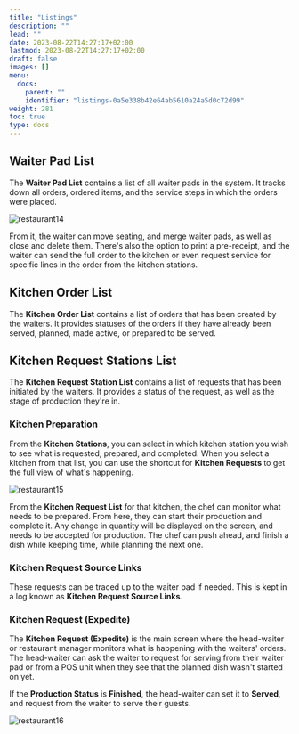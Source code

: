 ```yaml
---
title: "Listings"
description: ""
lead: ""
date: 2023-08-22T14:27:17+02:00
lastmod: 2023-08-22T14:27:17+02:00
draft: false
images: []
menu:
  docs:
    parent: ""
    identifier: "listings-0a5e338b42e64ab5610a24a5d0c72d99"
weight: 281
toc: true
type: docs
---
```


## Waiter Pad List

The **Waiter Pad List** contains a list of all waiter pads in the system. It tracks down all orders, ordered items, and the service steps in which the orders were placed. 

![restaurant14](restaurant14.png)

From it, the waiter can move seating, and merge waiter pads, as well as close and delete them. There's also the option to print a pre-receipt, and the waiter can send the full order to the kitchen or even request service for specific lines in the order from the kitchen stations.

## Kitchen Order List

The **Kitchen Order List** contains a list of orders that has been created by the waiters. It provides statuses of the orders if they have already been served, planned, made active, or prepared to be served. 

## Kitchen Request Stations List

The **Kitchen Request Station List** contains a list of requests that has been initiated by the waiters. It provides a status of the request, as well as the stage of production they're in.

### Kitchen Preparation

From the **Kitchen Stations**, you can select in which kitchen station you wish to see what is requested, prepared, and completed. When you select a kitchen from that list, you can use the shortcut for **Kitchen Requests** to get the full view of what's happening.

![restaurant15](restaurant15.png)

From the **Kitchen Request List** for that kitchen, the chef can monitor what needs to be prepared. From here, they can start their production and complete it. Any change in quantity will be displayed on the screen, and needs to be accepted for production. The chef can push ahead, and finish a dish while keeping time, while planning the next one. 

### Kitchen Request Source Links

These requests can be traced up to the waiter pad if needed. This is kept in a log known as **Kitchen Request Source Links**.

### Kitchen Request (Expedite)

The **Kitchen Request (Expedite)** is the main screen where the head-waiter or restaurant manager monitors what is happening with the waiters' orders. The head-waiter can ask the waiter to request for serving from their waiter pad or from a POS unit when they see that the planned dish wasn't started on yet. 

If the **Production Status** is **Finished**, the head-waiter can set it to **Served**, and request from the waiter to serve their guests. 

![restaurant16](restaurant16.PNG)